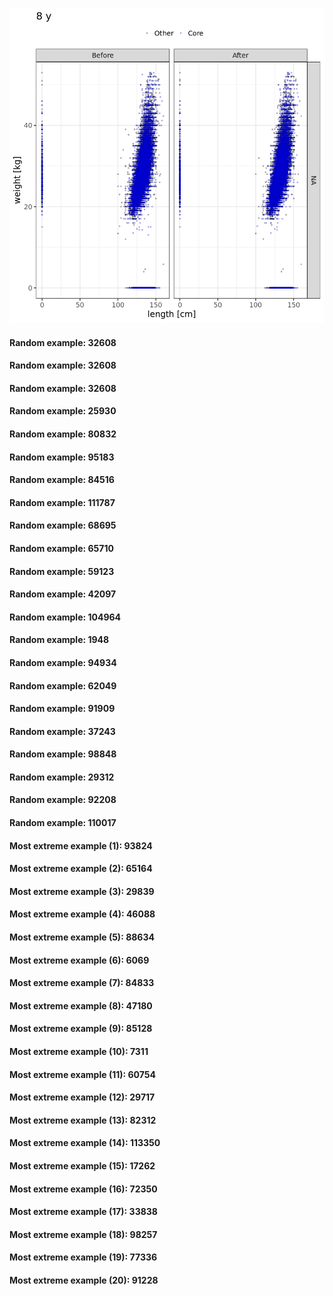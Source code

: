 ![](plots/length_weight_12.png)
#### Random example: 32608
#### Random example: 32608
#### Random example: 32608
#### Random example: 25930
#### Random example: 80832
#### Random example: 95183
#### Random example: 84516
#### Random example: 111787
#### Random example: 68695
#### Random example: 65710
#### Random example: 59123
#### Random example: 42097
#### Random example: 104964
#### Random example: 1948
#### Random example: 94934
#### Random example: 62049
#### Random example: 91909
#### Random example: 37243
#### Random example: 98848
#### Random example: 29312
#### Random example: 92208
#### Random example: 110017
#### Most extreme example (1): 93824
#### Most extreme example (2): 65164
#### Most extreme example (3): 29839
#### Most extreme example (4): 46088
#### Most extreme example (5): 88634
#### Most extreme example (6): 6069
#### Most extreme example (7): 84833
#### Most extreme example (8): 47180
#### Most extreme example (9): 85128
#### Most extreme example (10): 7311
#### Most extreme example (11): 60754
#### Most extreme example (12): 29717
#### Most extreme example (13): 82312
#### Most extreme example (14): 113350
#### Most extreme example (15): 17262
#### Most extreme example (16): 72350
#### Most extreme example (17): 33838
#### Most extreme example (18): 98257
#### Most extreme example (19): 77336
#### Most extreme example (20): 91228
